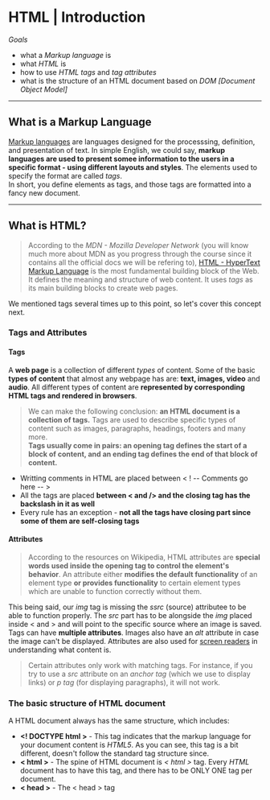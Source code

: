 # HTML | Introduction  
*Goals*  
* what a *Markup language* is  
* what *HTML* is  
* how to use *HTML tags* and *tag attributes*  
* what is the structure of an HTML document based on *DOM [Document Object Model]*  
  
---  
    
## What is a Markup Language  
[Markup languages](https://en.wikipedia.org/wiki/Markup_language) are languages designed for the processsing, definition, and presentation of text.
In simple English, we could say, **markup languages are used to present somee information to the users in a specific format -
 using different layouts and styles**. The elements used to specify the format are called *tags*.  
 In short,  you define elements as tags, and those tags are formatted into a fancy new document.  
  
---  
  

## What is HTML?  
> According to the *MDN - Mozilla Developer Network* (you will know much more about MDN as you progress through the course since it contains all the official docs we will be refering to),
[HTML - HyperText Markup Language](https://developer.mozilla.org/en-US/docs/Web/HTML) is the most fundamental building block of the Web. 
It defines the meaning and structure of web content. 
It uses *tags* as its main building blocks to create web pages.  
  
  
We mentioned tags several times up to this point, so let's cover this concept next.  
  
### Tags and Attributes  
#### Tags  
A **web page** is a collection of different *types* of content. Some of the basic **types of content** that almost any webpage has are:
**text, images, video** and **audio**. All different types of content are **represented by corresponding HTML tags and rendered in browsers**.  
> We can make the following conclusion: **an HTML document is a collection of tags.**
Tags are used to describe specific types of content such as images, paragraphs, headings, footers and many more.  
> **Tags usually come in pairs: an opening tag defines the start of a block of content, and an ending tag defines the end of that block of content.**  
  
* Writting comments in HTML are placed between < ! --  Comments go here -- >  
* All the tags are placed **between < and /> and the closing tag has the backslash in it as well**  
* Every rule has an exception - **not all the tags have closing part since some of them are self-closing tags**
  
#### Attributes  
> According to the resources on Wikipedia, HTML attributes are **special words used inside the opening tag to control the element's behavior**. 
An attribute either **modifies the default functionality** of an element type **or provides functionality** to certain element types which are unable to function correctly without them.  
  
  
This being said, our *img* tag is missing the *ssrc* (source) attributee to be able to function properly.
The *src* part has to be alongside the *img* placed inside < and > and will point to the specific source where an image is saved.  
Tags can have **multiple attributes**. Images also have an *alt* attribute in case the image can't be displayed. 
Attributes are also used for [screen readers](https://en.wikipedia.org/wiki/Screen_reader) in understanding what content is.  
  
> Certain attributes only work with matching tags. For instance, if you try to use a *src* attribute on an *anchor tag* (which we use to display links) or *p tag* (for displaying paragraphs), it will not work.  
  
### The basic structure of HTML document  
A HTML document always has the same structure, which includes:  
* **<! DOCTYPE html >** - This tag indicates that the markup language for your document content is *HTML5*. As you can see, this tag is a bit different, doesn't follow the standard tag structure since.  
* **< html >** - The spine of HTML document is *< html >* tag. Every *HTML* document has to have this tag, and there has to be ONLY ONE <html> tag per document.  
* **< head >** - The < head > tag



